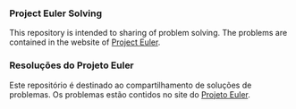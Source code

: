 ### Project Euler Solving

This repository is intended to sharing of problem solving. The problems are contained in the website of [Project Euler](https://projecteuler.net).

### Resoluções do Projeto Euler

Este repositório é destinado ao compartilhamento de soluções de problemas. Os problemas estão contidos no site do [Projeto Euler](https://projecteuler.net).
